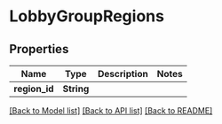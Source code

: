 # LobbyGroupRegions

## Properties

Name | Type | Description | Notes
------------ | ------------- | ------------- | -------------
**region_id** | **String** |  | 

[[Back to Model list]](../README.md#documentation-for-models) [[Back to API list]](../README.md#documentation-for-api-endpoints) [[Back to README]](../README.md)


